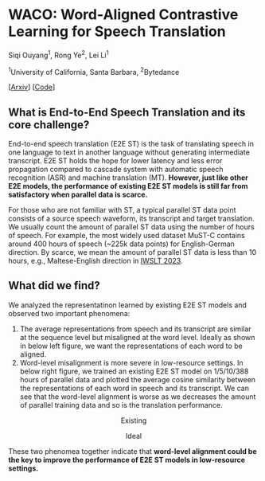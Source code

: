 # WACO: Word-Aligned Contrastive Learning for Speech Translation

Siqi Ouyang<sup>1</sup>, Rong Ye<sup>2</sup>, Lei Li<sup>1</sup>

<sup>1</sup>University of California, Santa Barbara, <sup>2</sup>Bytedance


\[[Arxiv](https://arxiv.org/abs/2212.09359)\] \[[Code](https://github.com/owaski/WACO)\]

## What is End-to-End Speech Translation and its core challenge?

End-to-end speech translation (E2E ST) is the task of translating speech in one language to text in another language without generating intermediate transcript. E2E ST holds the hope for lower latency and less error propagation compared to cascade system with automatic speech recognition (ASR) and machine translation (MT). **However, just like other E2E models, the performance of existing E2E ST models is still far from satisfactory when parallel data is scarce.**

<div style="text-align: center;">
<object data="figures/E2E_ST.pdf" type="application/pdf" width="70%"></object>
</div>

For those who are not familiar with ST, a typical parallel ST data point consists of a source speech waveform, its transcript and target translation. We usually count the amount of parallel ST data using the number of hours of speech. For example, the most widely used dataset MuST-C contains around 400 hours of speech (~225k data points) for English-German direction. By scarce, we mean the amount of parallel ST data is less than 10 hours, e.g., Maltese-English direction in [IWSLT 2023](https://iwslt.org/2023/low-resource).

## What did we find?

We analyzed the representatinon learned by existing E2E ST models and observed two important phenomena:
1. The average representations from speech and its transcript are similar at the sequence level but misaligned at the word level. Ideally as shown in below left figure, we want the representations of each word to be aligned.
2. Word-level misalignment is more severe in low-resource settings. In below right figure, we trained an existing E2E ST model on 1/5/10/388 hours of parallel data and plotted the average cosine similarity between the representations of each word in speech and its transcript. We can see that the word-level alignment is worse as we decreases the amount of parallel training data and so is the translation performance.

<div style="text-align: center;">
    <figure>
        <object data="figures/intro_example1.pdf" type="application/pdf" width="25%"></object>
        <figcaption>Existing</figcaption>
    </figure>
    <figure>
        <object data="figures/intro_example2.pdf" type="application/pdf" width="25%"></object>
        <figcaption>Ideal</figcaption>
    </figure>
    <object data="figures/bleu_data_2.pdf" type="application/pdf" width="30%"></object>
</div>

<!-- <div style="text-align: center;">
<img src="figures/ideal_existing.png" alt="Ideal and Existing" width="400" height="200" />
<img src="figures/bleu_data_21024_1.png" alt="BLEU and Data" width="300" height="200" />
</div> -->

These two phenomea together indicate that **word-level alignment could be the key to improve the performance of E2E ST models in low-resource settings.**
